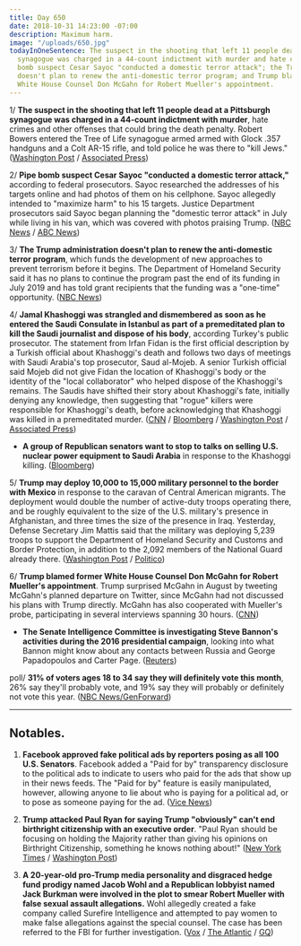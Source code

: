 ```yaml
---
title: Day 650
date: 2018-10-31 14:23:00 -07:00
description: Maximum harm.
image: "/uploads/650.jpg"
todayInOneSentence: The suspect in the shooting that left 11 people dead at a Pittsburgh
  synagogue was charged in a 44-count indictment with murder and hate crimes; pipe
  bomb suspect Cesar Sayoc "conducted a domestic terror attack"; the Trump administration
  doesn't plan to renew the anti-domestic terror program; and Trump blamed former
  White House Counsel Don McGahn for Robert Mueller's appointment.
---
```


1/ **The suspect in the shooting that left 11 people dead at a Pittsburgh synagogue was charged in a 44-count indictment with murder**, hate crimes and other offenses that could bring the death penalty. Robert Bowers entered the Tree of Life synagogue armed armed with Glock .357 handguns and a Colt AR-15 rifle, and told police he was there to "kill Jews." ([Washington Post](https://www.washingtonpost.com/world/national-security/suspect-in-pittsburgh-synagogue-shooting-charged-in-44-count-hate-crime-indictment/2018/10/31/bf2be61c-dd36-11e8-b3f0-62607289efee_story.html) / [Associated Press](https://apnews.com/84f773e3dc26491dbc5e2f01a64ac2a5))

2/ **Pipe bomb suspect Cesar Sayoc "conducted a domestic terror attack,"** according to federal prosecutors. Sayoc researched the addresses of his targets online and had photos of them on his cellphone. Sayoc allegedly intended to "maximize harm" to his 15 targets. Justice Department prosecutors said Sayoc began planning the "domestic terror attack" in July while living in his van, which was covered with photos praising Trump. ([NBC News](https://www.nbcnews.com/politics/justice-department/mail-bomb-suspect-cesar-sayoc-carried-out-domestic-terror-attack-n926811) / [ABC News](https://abcnews.go.com/US/wireStory/doj-pipe-bomb-suspect-searched-targets-photos-online-58872566))

3/ **The Trump administration doesn't plan to renew the anti-domestic terror program**, which funds the development of new approaches to prevent terrorism before it begins. The Department of Homeland Security said it has no plans to continue the program past the end of its funding in July 2019 and has told grant recipients that the funding was a "one-time" opportunity. ([NBC News](https://www.nbcnews.com/politics/national-security/trump-admin-will-apparently-not-renew-program-fight-domestic-terror-n926361))

4/ **Jamal Khashoggi was strangled and dismembered as soon as he entered the Saudi Consulate in Istanbul as part of a premeditated plan to kill the Saudi journalist and dispose of his body**, according Turkey's public prosecutor. The statement from Irfan Fidan is the first official description by a Turkish official about Khashoggi's death and follows two days of meetings with Saudi Arabia's top prosecutor, Saud al-Mojeb. A senior Turkish official said Mojeb did not give Fidan the location of Khashoggi's body or the identity of the "local collaborator" who helped dispose of the Khashoggi's remains. The Saudis have shifted their story about Khashoggi's fate, initially denying any knowledge, then suggesting that "rogue" killers were responsible for Khashoggi's death, before acknowledging that Khashoggi was killed in a premeditated murder. ([CNN](https://www.cnn.com/2018/10/31/middleeast/turkey-saudi-khashoggi-investigation-intl/index.html) / [Bloomberg](https://www.bloomberg.com/news/articles/2018-10-31/turkish-prosecutor-says-khashoggi-was-strangled-to-death) / [Washington Post](https://www.washingtonpost.com/world/saudi-arabia-not-fully-cooperating-with-khashoggi-investigation-turkish-official-says/2018/10/31/804bfc2a-dc78-11e8-8bac-bfe01fcdc3a6_story.html) / [Associated Press](https://apnews.com/7b064bec9b1448d7b2c1ec259b37503c?utm_campaign=SocialFlow&utm_medium=AP&utm_source=Twitter))

* **A group of Republican senators want to stop to talks on selling U.S. nuclear power equipment to Saudi Arabia** in response to the Khashoggi killing. ([Bloomberg](https://www.bloomberg.com/news/articles/2018-10-31/nuclear-talks-with-saudis-should-be-suspended-republicans-say))

5/ **Trump may deploy 10,000 to 15,000 military personnel to the border with Mexico** in response to the caravan of Central American migrants. The deployment would double the number of active-duty troops operating there, and be roughly equivalent to the size of the U.S. military's presence in Afghanistan, and three times the size of the presence in Iraq. Yesterday, Defense Secretary Jim Mattis said that the military was deploying 5,239 troops to support the Department of Homeland Security and Customs and Border Protection, in addition to the 2,092 members of the National Guard already there. ([Washington Post](https://www.washingtonpost.com/world/national-security/ahead-of-midterm-elections-trump-says-he-may-send-15000-troops-to-us-mexico-border/2018/10/31/9e7740ec-dd4a-11e8-aa33-53bad9a881e8_story.html) / [Politico](https://www.politico.com/story/2018/10/31/trump-triple-troops-border-952644))

6/ **Trump blamed former White House Counsel Don McGahn for Robert Mueller's appointment**. Trump surprised McGahn in August by tweeting McGahn's planned departure on Twitter, since McGahn had not discussed his plans with Trump directly. McGahn has also cooperated with Mueller's probe, participating in several interviews spanning 30 hours. ([CNN](https://www.cnn.com/2018/10/31/politics/mcgahn-trump-mueller/index.html))

* **The Senate Intelligence Committee is investigating Steve Bannon's activities during the 2016 presidential campaign**, looking into what Bannon might know about any contacts between Russia and George Papadopoulos and Carter Page. ([Reuters](https://www.reuters.com/article/us-usa-trump-russia-bannon/u-s-senate-panel-investigates-former-trump-aide-bannon-sources-idUSKCN1N52RU))

poll/ **31% of voters ages 18 to 34 say they will definitely vote this month**, 26% say they'll probably vote, and 19% say they will probably or definitely not vote this year. ([NBC News/GenForward](https://www.nbcnews.com/politics/politics-news/record-turnout-not-millennials-just-third-say-they-ll-vote-n926231))

---

## Notables.

1. **Facebook approved fake political ads by reporters posing as all 100 U.S. Senators**. Facebook added a "Paid for by" transparency disclosure to the political ads to indicate to users who paid for the ads that show up in their news feeds. The "Paid for by" feature is easily manipulated, however, allowing anyone to lie about who is paying for a political ad, or to pose as someone paying for the ad. ([Vice News](https://news.vice.com/en_us/article/xw9n3q/we-posed-as-100-senators-to-run-ads-on-facebook-facebook-approved-all-of-them))

2. **Trump attacked Paul Ryan for saying Trump "obviously" can't end birthright citizenship with an executive order**. "Paul Ryan should be focusing on holding the Majority rather than giving his opinions on Birthright Citizenship, something he knows nothing about!" ([New York Times](https://www.nytimes.com/2018/10/31/us/politics/birthright-citizenship-trump-republicans.html) / [Washington Post](https://www.washingtonpost.com/politics/trump-presses-on-with-case-to-end-birthright-citizenship-one-way-or-the-other/2018/10/31/bcd69dc2-dd12-11e8-85df-7a6b4d25cfbb_story.html))

3. **A 20-year-old pro-Trump media personality and disgraced hedge fund prodigy named Jacob Wohl and a Republican lobbyist named Jack Burkman were involved in the plot to smear Robert Mueller with false sexual assault allegations.** Wohl allegedly created a fake company called Surefire Intelligence and attempted to pay women to make false allegations against the special counsel. The case has been referred to the FBI for further investigation. ([Vox](https://www.vox.com/2018/10/30/18044110/robert-mueller-jacob-wohl-jack-burkman-surefire) / [The Atlantic](https://www.theatlantic.com/politics/archive/2018/10/special-counsel-refers-scheme-targeting-mueller-to-fbi/574411/) / [GQ](https://www.gq.com/story/the-lasts-tweets-of-jacob-wohl))
